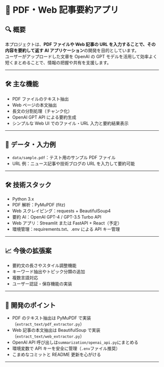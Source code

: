 # 📘 PDF・Web 記事要約アプリ

## 🔍 概要

本プロジェクトは、**PDF ファイルや Web 記事の URL を入力することで、その内容を要約して返す AI アプリケーション**の開発を目的としています。  
ユーザーがアップロードした文章を OpenAI の GPT モデルを活用して効率よく短くまとめることで、情報の把握や共有を支援します。

---

## 🛠️ 主な機能

- PDF ファイルのテキスト抽出
- Web ページの本文抽出
- 長文の分割処理（チャンク化）
- OpenAI GPT API による要約生成
- シンプルな Web UI でのファイル・URL 入力と要約結果表示

---

## 📂 データ・入力例

- `data/sample.pdf`：テスト用のサンプル PDF ファイル
- URL 例：ニュース記事や技術ブログの URL を入力して要約可能

---

## 🛠 技術スタック

- Python 3.x
- PDF 解析：PyMuPDF (fitz)
- Web スクレイピング：requests + BeautifulSoup4
- 要約 AI：OpenAI GPT-4 / GPT-3.5 Turbo API
- Web アプリ：Streamlit または FastAPI + React（予定）
- 環境管理：requirements.txt、.env による API キー管理

---

## 📈 今後の拡張案

- 要約文の長さやスタイル調整機能
- キーワード抽出やトピック分類の追加
- 複数言語対応
- ユーザー認証・保存機能の実装

---

## 📌 開発のポイント

- PDF のテキスト抽出は PyMuPDF で実装（`extract_text/pdf_extractor.py`）
- Web 記事の本文抽出は BeautifulSoup で実装（`extract_text/web_extractor.py`）
- OpenAI API 呼び出しは`summarization/openai_api.py`にまとめる
- 環境変数で API キーを安全に管理（`.env`ファイル推奨）
- こまめなコミットと README 更新を心がける

---
